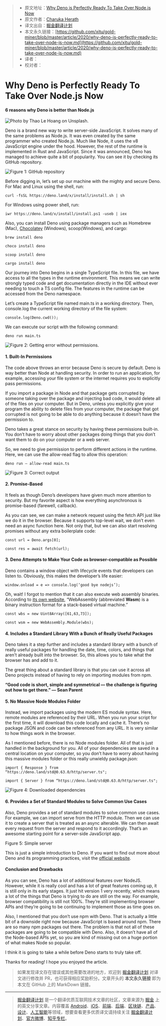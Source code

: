 > * 原文地址：[Why Deno is Perfectly Ready To Take Over Node.js Now](https://medium.com/front-end-weekly/why-deno-is-perfectly-ready-to-take-over-node-js-now-3f768efe530c)
> * 原文作者：[Charuka Herath](https://medium.com/@charuka09)
> * 译文出自：[掘金翻译计划](https://github.com/xitu/gold-miner)
> * 本文永久链接：[https://github.com/xitu/gold-miner/blob/master/article/2020/why-deno-is-perfectly-ready-to-take-over-node-js-now.md](https://github.com/xitu/gold-miner/blob/master/article/2020/why-deno-is-perfectly-ready-to-take-over-node-js-now.md)
> * 译者：
> * 校对者：

# Why Deno is Perfectly Ready To Take Over Node.js Now

#### 6 reasons why Deno is better than Node.js

![Photo by [Thao Le Hoang](https://unsplash.com/@h4x0r3) on [Unsplash](https://unsplash.com/).](https://cdn-images-1.medium.com/max/2000/0*NGYfX_xdVnytqcM1)

Deno is a brand new way to write server-side JavaScript. It solves many of the same problems as Node.js. It was even created by the same programmer who created Node.js. Much like Node, it uses the v8 JavaScript engine under the hood. However, the rest of the runtime is implemented in Rust and JavaScript. Since it was announced, Deno has managed to achieve quite a bit of popularity. You can see it by checking its GitHub repository.

![Figure 1: [GitHub repository](https://github.com/denoland/deno)](https://cdn-images-1.medium.com/max/2668/1*rqRR-dNjpDO0qcF1pfEB4g.png)

Before digging in, let’s set up our machine with the mighty and secure Deno. For Mac and Linux using the shell, run:

```
curl -fsSL https://deno.land/x/install/install.sh | sh
```

For Windows using power shell, run:

```
iwr https://deno.land/x/install/install.ps1 -useb | iex
```

Also, you can install Deno using package managers such as Homebrew (Mac), [Chocolatey](https://chocolatey.org/packages/deno) (Windows), scoop(Windows), and cargo:

```
brew install deno

choco install deno

scoop install deno

cargo install deno
```

Our journey into Deno begins in a single TypeScript file. In this file, we have access to all the types in the runtime environment. This means we can write strongly typed code and get documentation directly in the IDE without ever needing to touch a TS config file. The features in the runtime can be accessed from the Deno namespace.

Let’s create a TypeScript file named main.ts in a working directory. Then, console.log the current working directory of the file system:

```
console.log(Deno.cwd());
```

We can execute our script with the following command:

```
deno run main.ts
```

![Figure 2: Getting error without permissions.](https://cdn-images-1.medium.com/max/2000/1*9zL2lRaMgBUsfTVcVXiHdQ.png)

#### 1. Built-In Permissions

The code above throws an error because Deno is secure by default. Deno is way better than Node at handling security. In order to run an application, for example, accessing your file system or the internet requires you to explicitly pass permissions.

If you import a package in Node and that package gets corrupted by someone taking over the package and injecting bad code, it would delete all of the files on your computer. But in Deno, unless you explicitly give your program the ability to delete files from your computer, the package that got corrupted is not going to be able to do anything because it doesn’t have the permission to.

Deno takes a great stance on security by having these permissions built-in. You don’t have to worry about other packages doing things that you don’t want them to do on your computer or a web server.

So, we need to give permission to perform different actions in the runtime. Here, we can use the allow-read flag to allow this operation:

```
deno run — allow-read main.ts
```

![Figure 3: Correct output](https://cdn-images-1.medium.com/max/2000/1*WCAXkGkBiadzGR56cdCXkQ.png)

#### 2. Promise-Based

It feels as though Deno’s developers have given much more attention to security. But my favorite aspect is how everything asynchronous is promise-based (farewell, callback).

As you can see, we can make a network request using the fetch API just like we do it in the browser. Because it supports top-level wait, we don’t even need an async function here. Not only that, but we can also start resolving promises without any extra boilerplate code:

```
const url = Deno.args[0];

const res = await fetch(url);
```

#### 3. Deno Attempts to Make Your Code as browser-compatible as Possible

Deno contains a window object with lifecycle events that developers can listen to. Obviously, this makes the developer’s life easier:

```
window.onload = e => console.log(‘good bye nodejs’);
```

Oh, wait! I forgot to mention that it can also execute web assembly binaries. According to [its own website](https://webassembly.org/), “WebAssembly (abbreviated **Wasm**) is a binary instruction format for a stack-based virtual machine.”

```
const wbs = new Uint8Array([61,63,73]);

const wsm = new WebAssembly.Module(wbs);
```

#### 4. Includes a Standard Library With a Bunch of Really Useful Packages

Deno takes it a step further and includes a standard library with a bunch of really useful packages for handling the date, time, colors, and things that aren’t already built into the browser. So, this allows you to take what the browser has and add to it.

The great thing about a standard library is that you can use it across all Deno projects instead of having to rely on importing modules from npm.

**“Good code is short, simple and symmetrical — the challenge is figuring out how to get there.” — Sean Parent**

#### 5. No Massive Node Modules Folder

Instead, we import packages using the modern ES module syntax. Here, remote modules are referenced by their URL. When you run your script for the first time, it will download this code locally and cache it. There’s no package JSON and code can be referenced from any URL. It is very similar to how things work in the browser.

As I mentioned before, there is no Node modules folder. All of that is just handled in the background for you. All of your dependencies are saved in a central location on your computer, so you don’t have to worry about having this massive modules folder or this really unwieldy package.json:

```
import { Response } from “https://deno.land/std@0.63.0/http/server.ts";

import { Server } from “https://deno.land/std@0.63.0/http/server.ts";
```

![Figure 4: Downloaded dependencies](https://cdn-images-1.medium.com/max/2000/1*27PO58pHOLatMzuHKkSn4A.png)

#### 6. Provides a Set of Standard Modules to Solve Common Use Cases

Also, Deno provides a set of standard modules to solve common use cases. For example, we can import serve from the HTTP module. Then we can use it to create a server that is treated as an async alterable. We can then await every request from the server and respond to it accordingly. That’s an awesome starting point for a server-side JavaScript app.

Figure 5: Simple server

This is just a simple introduction to Deno. If you want to find out more about Deno and its programming practices, visit the [official website](https://deno.land/).

#### Conclusion and Drawbacks

As you can see, Deno has a lot of additional features over NodeJS. However, while it is really cool and has a lot of great features coming up, it is still only in its early stages. It just hit version 1 very recently, which means a lot of the things that Deno is trying to do are still on the way. For example, browser compatibility is still not 100%. They’re still implementing browser APIs and they’re going to be continuing to implement those as time goes on.

Also, I mentioned that you don’t use npm with Deno. That is actually a little bit of a downside right now because JavaScript is based around npm. There are so many npm packages out there. The problem is that not all of these packages are going to be compatible with Deno. Also, it doesn’t have all of the Node-based APIs yet, so you are kind of missing out on a huge portion of what makes Node so popular.

I think it is going to take a while before Deno starts to truly take off.

Thanks for reading! I hope you enjoyed the article.

> 如果发现译文存在错误或其他需要改进的地方，欢迎到 [掘金翻译计划](https://github.com/xitu/gold-miner) 对译文进行修改并 PR，也可获得相应奖励积分。文章开头的 **本文永久链接** 即为本文在 GitHub 上的 MarkDown 链接。

---

> [掘金翻译计划](https://github.com/xitu/gold-miner) 是一个翻译优质互联网技术文章的社区，文章来源为 [掘金](https://juejin.im) 上的英文分享文章。内容覆盖 [Android](https://github.com/xitu/gold-miner#android)、[iOS](https://github.com/xitu/gold-miner#ios)、[前端](https://github.com/xitu/gold-miner#前端)、[后端](https://github.com/xitu/gold-miner#后端)、[区块链](https://github.com/xitu/gold-miner#区块链)、[产品](https://github.com/xitu/gold-miner#产品)、[设计](https://github.com/xitu/gold-miner#设计)、[人工智能](https://github.com/xitu/gold-miner#人工智能)等领域，想要查看更多优质译文请持续关注 [掘金翻译计划](https://github.com/xitu/gold-miner)、[官方微博](http://weibo.com/juejinfanyi)、[知乎专栏](https://zhuanlan.zhihu.com/juejinfanyi)。
